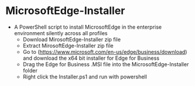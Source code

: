 # MicrosoftEdge-Installer
* A PowerShell script to install MicrosoftEdge in the enterprise environment silently across all profiles
    * Download MirosoftEdge-Installer zip file
    * Extract MirosoftEdge-Installer zip file
    * Go to (https://www.microsoft.com/en-us/edge/business/download) and download the x64 bit installer for Edge for Business
    * Drag the Edge for Business .MSI file into the MicrosoftEdge-Installer folder
    * Right click the Installer.ps1 and run with powershell

